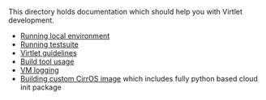 This directory holds documentation which should help you with Virtlet
development.

* [Running local environment](running-local-environment.md)
* [Running testsuite](running-testsuite.md)
* [Virtlet guidelines](guidelines.md)
* [Build tool usage](build-tool.md)
* [VM logging](vm-logging.md)
* [Building custom CirrOS image](building-cirros-with-cloud-init.md) which includes fully python based cloud init package
